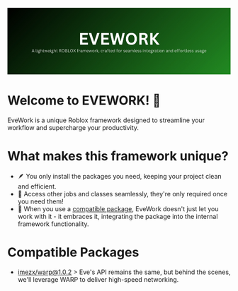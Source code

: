 ![Banner](https://github.com/CoIorEvent8/CoIorEvent8/blob/main/evework2.jpg)

# Welcome to EVEWORK! 🍃
EveWork is a unique Roblox framework designed to streamline your workflow and supercharge your productivity.


# What makes this framework unique?
- 🪶 You only install the packages you need, keeping your project clean and efficient.
- 🙊 Access other jobs and classes seamlessly, they're only required once you need them!
- 🧩 When you use a [compatible package](#compatible-packages), EveWork doesn't just let you work with it - it embraces it, integrating the package into the internal framework functionality.

# Compatible Packages
- [imezx/warp@1.0.2](https://github.com/imezx/Warp) > Eve's API remains the same, but behind the scenes, we'll leverage WARP to deliver high-speed networking.
